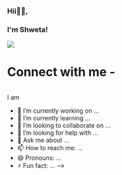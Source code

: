 
### Hii👋🏻, 
  ###     I'm Shweta!
![](https://komarev.com/ghpvc/?username=Shweta0617&color=brightgreen&style=plastic)
# Connect with me -
![<i class="ri-twitter-fill"></i>](https://twitter.com/Shwhite17)


I am 


- 🔭 I’m currently working on ...
- 🌱 I’m currently learning ...
- 👯 I’m looking to collaborate on ...
- 🤔 I’m looking for help with ...
- 💬 Ask me about ...
- 📫 How to reach me: ...
- 😄 Pronouns: ...
- ⚡ Fun fact: ...
-->

